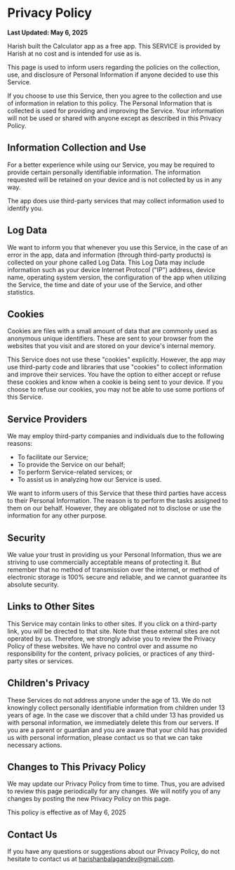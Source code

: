 # Privacy Policy

**Last Updated: May 6, 2025**

Harish built the Calculator app as a free app. This SERVICE is provided by Harish at no cost and is intended for use as is.

This page is used to inform users regarding the policies on the collection, use, and disclosure of Personal Information if anyone decided to use this Service.

If you choose to use this Service, then you agree to the collection and use of information in relation to this policy. The Personal Information that is collected is used for providing and improving the Service. Your information will not be used or shared with anyone except as described in this Privacy Policy.

## Information Collection and Use

For a better experience while using our Service, you may be required to provide certain personally identifiable information. The information requested will be retained on your device and is not collected by us in any way.

The app does use third-party services that may collect information used to identify you.

## Log Data

We want to inform you that whenever you use this Service, in the case of an error in the app, data and information (through third-party products) is collected on your phone called Log Data. This Log Data may include information such as your device Internet Protocol ("IP") address, device name, operating system version, the configuration of the app when utilizing the Service, the time and date of your use of the Service, and other statistics.

## Cookies

Cookies are files with a small amount of data that are commonly used as anonymous unique identifiers. These are sent to your browser from the websites that you visit and are stored on your device's internal memory.

This Service does not use these "cookies" explicitly. However, the app may use third-party code and libraries that use "cookies" to collect information and improve their services. You have the option to either accept or refuse these cookies and know when a cookie is being sent to your device. If you choose to refuse our cookies, you may not be able to use some portions of this Service.

## Service Providers

We may employ third-party companies and individuals due to the following reasons:

* To facilitate our Service;
* To provide the Service on our behalf;
* To perform Service-related services; or
* To assist us in analyzing how our Service is used.

We want to inform users of this Service that these third parties have access to their Personal Information. The reason is to perform the tasks assigned to them on our behalf. However, they are obligated not to disclose or use the information for any other purpose.

## Security

We value your trust in providing us your Personal Information, thus we are striving to use commercially acceptable means of protecting it. But remember that no method of transmission over the internet, or method of electronic storage is 100% secure and reliable, and we cannot guarantee its absolute security.

## Links to Other Sites

This Service may contain links to other sites. If you click on a third-party link, you will be directed to that site. Note that these external sites are not operated by us. Therefore, we strongly advise you to review the Privacy Policy of these websites. We have no control over and assume no responsibility for the content, privacy policies, or practices of any third-party sites or services.

## Children's Privacy

These Services do not address anyone under the age of 13. We do not knowingly collect personally identifiable information from children under 13 years of age. In the case we discover that a child under 13 has provided us with personal information, we immediately delete this from our servers. If you are a parent or guardian and you are aware that your child has provided us with personal information, please contact us so that we can take necessary actions.

## Changes to This Privacy Policy

We may update our Privacy Policy from time to time. Thus, you are advised to review this page periodically for any changes. We will notify you of any changes by posting the new Privacy Policy on this page.

This policy is effective as of May 6, 2025

## Contact Us

If you have any questions or suggestions about our Privacy Policy, do not hesitate to contact us at harishanbalagandev@gmail.com.
